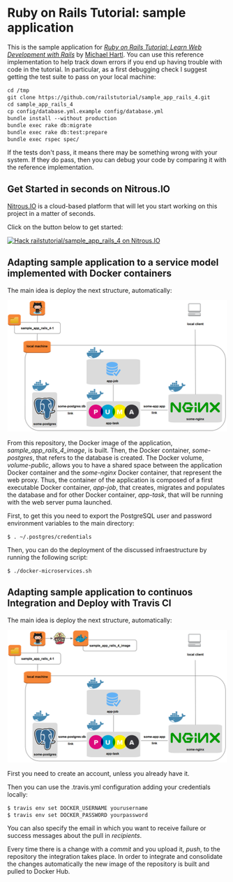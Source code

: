 # Ruby on Rails Tutorial: sample application

This is the sample application for
[*Ruby on Rails Tutorial: Learn Web Development with Rails*](http://railstutorial.org/)
by [Michael Hartl](http://michaelhartl.com/). You can use this reference implementation to help track down errors if you end up having trouble with code in the tutorial. In particular, as a first debugging check I suggest getting the test suite to pass on your local machine:

    cd /tmp
    git clone https://github.com/railstutorial/sample_app_rails_4.git
    cd sample_app_rails_4
    cp config/database.yml.example config/database.yml
    bundle install --without production
    bundle exec rake db:migrate
    bundle exec rake db:test:prepare
    bundle exec rspec spec/

If the tests don't pass, it means there may be something wrong with your system. If they do pass, then you can debug your code by comparing it with the reference implementation.

## Get Started in seconds on Nitrous.IO

[Nitrous.IO](https://www.nitrous.io/?utm_source=github.com&utm_campaign=railstutorial-sample_app_rails_4&utm_medium=hackonnitrous) is a cloud-based platform that will let you start working on this project in a matter of seconds.

Click on the button below to get started:

[![Hack railstutorial/sample_app_rails_4 on
Nitrous.IO](https://d3o0mnbgv6k92a.cloudfront.net/assets/hack-l-v1-3cc067e71372f6045e1949af9d96095b.png)](https://www.nitrous.io/hack_button?source=embed&runtime=rails&repo=railstutorial%2Fsample_app_rails_4&file_to_open=README.nitrous.md)

## Adapting sample application to a service model implemented with Docker containers

The main idea is deploy the next structure, automatically:
 
![alt tag](https://github.com/carmelocuenca/csantana_project/blob/master/tfm_doc/images/figures/iteration1.png?raw=true)

From this repository, the Docker image of the application, *sample_app_rails_4_image*, is built. Then, the Docker container, *some-postgres*, that refers to the database is created. The Docker volume, *volume-public*, allows you to have a shared space between the application Docker container and the *some-nginx* Docker container, that represent the web proxy. Thus, the container of the application is composed of a first executable Docker container, *app-job*, that creates, migrates and populates the database and for other Docker container, *app-task*, that will be running with the web server puma launched.


First, to get this you need to export the PostgreSQL user and password environment variables to the main directory:

    $ . ~/.postgres/credentials

Then, you can do the deployment of the discussed infraestructure by running the following script:

    $ ./docker-microservices.sh
    
## Adapting sample application to continuos Integration and Deploy with Travis CI

The main idea is deploy the next structure, automatically:
 
![alt tag](https://github.com/carmelocuenca/csantana_project/blob/master/tfm_doc/images/figures/iteration2.png?raw=true)

First you need to create an account, unless you already have it.

Then you can use the .travis.yml configuration adding your credentials locally:

    $ travis env set DOCKER_USERNAME yourusername
    $ travis env set DOCKER_PASSWORD yourpassword

You can also specify the email in which you want to receive failure or success messages about the pull in *recipients*.

Every time there is a change with a *commit* and you upload it, *push*, to the repository the integration takes place. In order to integrate and consolidate the changes automatically the new image of the repository is built and pulled to Docker Hub.

